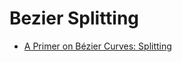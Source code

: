 # Bezier Splitting

- [A Primer on Bézier Curves: Splitting](https://pomax.github.io/bezierinfo/#splitting)
